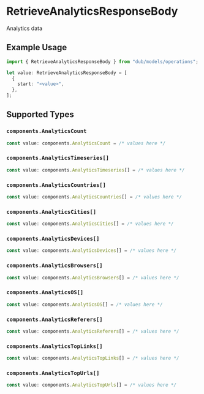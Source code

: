 # RetrieveAnalyticsResponseBody

Analytics data

## Example Usage

```typescript
import { RetrieveAnalyticsResponseBody } from "dub/models/operations";

let value: RetrieveAnalyticsResponseBody = [
  {
    start: "<value>",
  },
];
```

## Supported Types

### `components.AnalyticsCount`

```typescript
const value: components.AnalyticsCount = /* values here */
```

### `components.AnalyticsTimeseries[]`

```typescript
const value: components.AnalyticsTimeseries[] = /* values here */
```

### `components.AnalyticsCountries[]`

```typescript
const value: components.AnalyticsCountries[] = /* values here */
```

### `components.AnalyticsCities[]`

```typescript
const value: components.AnalyticsCities[] = /* values here */
```

### `components.AnalyticsDevices[]`

```typescript
const value: components.AnalyticsDevices[] = /* values here */
```

### `components.AnalyticsBrowsers[]`

```typescript
const value: components.AnalyticsBrowsers[] = /* values here */
```

### `components.AnalyticsOS[]`

```typescript
const value: components.AnalyticsOS[] = /* values here */
```

### `components.AnalyticsReferers[]`

```typescript
const value: components.AnalyticsReferers[] = /* values here */
```

### `components.AnalyticsTopLinks[]`

```typescript
const value: components.AnalyticsTopLinks[] = /* values here */
```

### `components.AnalyticsTopUrls[]`

```typescript
const value: components.AnalyticsTopUrls[] = /* values here */
```


